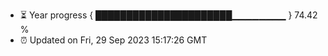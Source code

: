 - ⏳ Year progress { ██████████████████████▁▁▁▁▁▁▁▁ } 74.42 %
- ⏰ Updated on Fri, 29 Sep 2023 15:17:26 GMT

